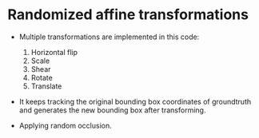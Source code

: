 # Randomized affine transformations

* Multiple transformations are implemented in this code:
  1. Horizontal flip
  1. Scale
  1. Shear
  1. Rotate
  1. Translate


* It keeps tracking the original bounding box coordinates of groundtruth and generates the new bounding box after transforming.

* Applying random occlusion.
